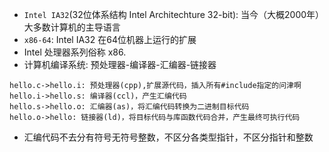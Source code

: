 - `Intel IA32`(32位体系结构 Intel Architechture 32-bit): 当今（大概2000年）大多数计算机的主导语言
- `x86-64`: Intel IA32 在64位机器上运行的扩展
- Intel 处理器系列俗称 x86.
- 计算机编译系统: 预处理器-编译器-汇编器-链接器

```seq
hello.c->hello.i: 预处理器(cpp),扩展源代码，插入所有#include指定的问津啊
hello.i->hello.s: 编译器(ccl)，产生汇编代码
hello.s->hello.o: 汇编器(as)，将汇编代码转换为二进制目标代码
hello.o->hello: 链接器(ld)，将目标代码与库函数代码合并，产生最终可执行代码
```

- 汇编代码不去分有符号无符号整数，不区分各类型指针，不区分指针和整数
